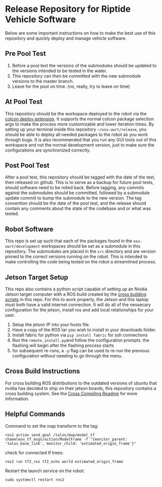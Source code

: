 # Release Repository for Riptide Vehicle Software
Below are some important instructions on how to make the best use of this repository and quickly deploy and manage vehicle software.

## Pre Pool Test
1. Before a pool test the versions of the submodules should be updated to the versions intended to be tested in the water. 
2. This repository can then be committed with the new submodule versions to the master branch. 
3. Leave for the pool on time. (no, really, try to leave on time)

## At Pool Test
This repository should be the workspace deployed to the robot via the [colcon deploy extension](https://github.com/osu-uwrt/riptide_setup/tree/humble/colcon_riptide). It supports the normal colcon package selection args to make the process more customizable and lower iteration times. By setting up your terminal inside this repository `~/osu-uwrt/release`, you should be able to deploy all needed packages to the robot as you work through bugs. It is also recommended that you run any GUI tools out of this workspace and not the normal development version, just to make sure the configurations are synchronized correctly.

## Post Pool Test
After a pool test, this repository should be tagged with the date of the test, then released on github. This is to serve as a backup for future pool tests, should software need to be rolled back. Before tagging, any commits against the submodules should be committed, followed by a submodule update commiit to bump the submodule to the new version. The tag convention should be the date of the pool test, and the release should contain any comments about the state of the codebase and or what was tested.

## Robot Software
This repo is set up such that each of the packages found in the `osu-uwrt/development` workspaces should be set as a submodule in this repository. The submodules are placed in the `src` directory and are version pinned to the correct versions running on the robot. This is intended to make controlling the code being tested on the robot a streamlined process. 

## Jetson Target Setup
This repo also contains a python script capable of setting up an Nvidia Jetson target computer with a ROS build created by the [cross building scripts](./scripts/cross_build/README.md) in this repo. For this to work properly, the Jetson and this laptop must both have a valid internet connection. It will do all of the nessecary configuration for the jetson, install ros and add local relationships for your user. 
1. Setup the jetson IP into your hosts file.
2. Have a copy of the ROS tar you wish to install in your downloads folder.
3. Install fabric for python via `pip install fabric` for ssh connections
4. Run the `remote_install.py`and follow the configuration prompts. the flashing will begin after the flashing process starts
5. for subsequent re-runs, a `-p` flag can be used to re-run the previous configuration without needing to go through the menu.

## Cross Build Instructions
For cross building ROS distributions to the outdated versions of ubuntu that nvidia has decided to ship on their jetson boards, this repository contains a cross building system. 
See the [Cross Compiling Readme](./scripts/cross_build/README.md) for more information.




## Helpful Commands

Command to set the map transform to the tag:

```
ros2 action send_goal /talos/map/model_tf chameleon_tf_msgs/action/ModelFrame -f "{monitor_parent: 'talos_base_link', monitor_child: 'estimated_origin_frame'}" 
```

check for connected tf trees: 
```
ros2 run tf2_ros tf2_echo world estimated_origin_frame
```
Restart the launch service on the robot:
```
sudo systemctl restart ros2
```